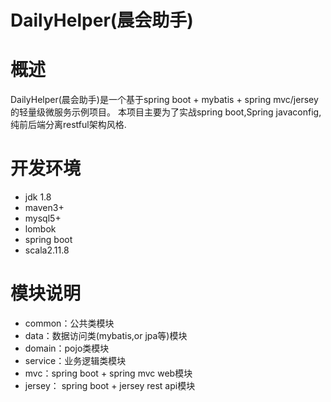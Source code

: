 DailyHelper(晨会助手)
======================

# 概述
DailyHelper(晨会助手)是一个基于spring boot + mybatis + spring mvc/jersey 的轻量级微服务示例项目。
本项目主要为了实战spring boot,Spring javaconfig,纯前后端分离restful架构风格.

# 开发环境
- jdk 1.8
- maven3+
- mysql5+
- lombok
- spring boot
- scala2.11.8

# 模块说明
- common：公共类模块
- data：数据访问类(mybatis,or jpa等)模块
- domain：pojo类模块
- service：业务逻辑类模块
- mvc：spring boot + spring mvc web模块
- jersey： spring boot + jersey rest api模块